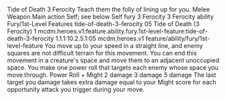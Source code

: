 <ability>
  <name>Tide of Death</name>
  <cost>3 Ferocity</cost>
  <flavor>Teach them the folly of lining up for you.</flavor>
  <keywords>
    <keyword>Melee</keyword>
    <keyword>Weapon</keyword>
  </keywords>
  <type>Main action</type>
  <distance>Self; see below</distance>
  <target>Self</target>
  <metadata>
    <class>fury</class>
    <cost>3 Ferocity</cost>
    <cost_amount>3</cost_amount>
    <cost_resource>Ferocity</cost_resource>
    <feature_type>ability</feature_type>
    <file_dpath>Fury/1st-Level Features</file_dpath>
    <item_id>tide-of-death-3-ferocity</item_id>
    <item_index>05</item_index>
    <item_name>Tide of Death (3 Ferocity)</item_name>
    <level>1</level>
    <scc>mcdm.heroes.v1:feature.ability.fury.1st-level-feature:tide-of-death-3-ferocity</scc>
    <scdc>1.1.1:10.2.5.1:05</scdc>
    <source>mcdm.heroes.v1</source>
    <type>feature/ability/fury/1st-level-feature</type>
  </metadata>
  <effects>
    <effect type="mundane">You move up to your speed in a straight line, and enemy squares are not difficult terrain for this movement. You can end this movement in a creature&apos;s space and move them to an adjacent unoccupied space. You make one power roll that targets each enemy whose space you move through.</effect>
    <effect type="roll">
      <roll>Power Roll + Might</roll>
      <t1>2 damage</t1>
      <t2>3 damage</t2>
      <t3>5 damage</t3>
    </effect>
    <effect type="mundane">The last target you damage takes extra damage equal to your Might score for each opportunity attack you trigger during your move.</effect>
  </effects>
</ability>
